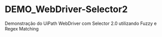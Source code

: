 # DEMO_WebDriver-Selector2
Demonstração do UiPath WebDriver com Selector 2.0 utilizando Fuzzy e Regex Matching
